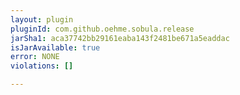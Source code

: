 ```yaml
---
layout: plugin
pluginId: com.github.oehme.sobula.release
jarSha1: aca37742bb29161eaba143f2481be671a5eaddac
isJarAvailable: true
error: NONE
violations: []

---
```

